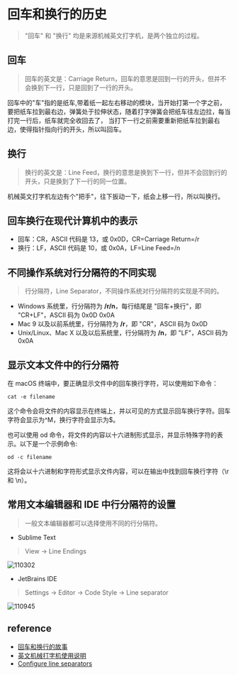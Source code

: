 # 回车和换行的历史
> "回车" 和 "换行" 均是来源机械英文打字机，是两个独立的过程。

## 回车
> 回车的英文是：Carriage Return，回车的意思是回到一行的开头，但并不会换到下一行，只是回到了一行的开头。

回车中的"车"指的是纸车,带着纸一起左右移动的模块，当开始打第一个字之前，要把纸车拉到最右边，弹簧处于拉伸状态，随着打字弹簧会把纸车往左边拉，每当打完一行后，纸车就完全收回去了，
当打下一行之前需要重新把纸车拉到最右边，使得指针指向行的开头，所以叫回车。

## 换行
> 换行的英文是：Line Feed，换行的意思是换到下一行，但并不会回到行的开头，只是换到了下一行的同一位置。

机械英文打字机左边有个"把手"，往下扳动一下，纸会上移一行，所以叫换行。

## 回车换行在现代计算机中的表示
+ 回车：CR，ASCII 代码是 13，或 0x0D，CR=Carriage Return=/r
+ 换行：LF，ASCII 代码是 10，或 0x0A，LF=Line Feed=/n

## 不同操作系统对行分隔符的不同实现
> 行分隔符，Line Separator，不同操作系统对行分隔符的实现是不同的。

+ Windows 系统里，行分隔符为 **/r/n**，每行结尾是 "回车+换行"，即 "CR+LF"，ASCII 码为 0x0D 0x0A
+ Mac 9 以及以前系统里，行分隔符为 **/r**，即 "CR"，ASCII 码为 0x0D
+ Unix/Linux、Mac X 以及以后系统里，行分隔符为 **/n**，即 "LF"，ASCII 码为 0x0A

## 显示文本文件中的行分隔符

在 macOS 终端中，要正确显示文件中的回车换行字符，可以使用如下命令：

```shell
cat -e filename
```

这个命令会将文件的内容显示在终端上，并以可见的方式显示回车换行字符。回车字符会显示为^M，换行字符会显示为$。

也可以使用 od 命令，将文件的内容以十六进制形式显示，并显示特殊字符的表示。以下是一个示例命令:

```shell
od -c filename
```

这将会以十六进制和字符形式显示文件内容，可以在输出中找到回车换行字符（\r 和 \n）。


## 常用文本编辑器和 IDE 中行分隔符的设置
> 一般文本编辑器都可以选择使用不同的行分隔符。

+ Sublime Text
> View -> Line Endings
 
![110302](https://image.yuhaowin.com/2023/08/17/110302.png)

+ JetBrains IDE
> Settings -> Editor -> Code Style -> Line separator

![110945](https://image.yuhaowin.com/2023/08/17/110945.png)

## reference
+ [回车和换行的故事](https://www.ruanyifeng.com/blog/2006/04/post_213.html)
+ [英文机械打字机使用说明](https://www.youtube.com/watch?v=dz-UifvPF78)
+ [Configure line separators](https://www.jetbrains.com/help/idea/configuring-line-endings-and-line-separators.html)